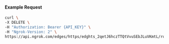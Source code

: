 <!-- Code generated for API Clients. DO NOT EDIT. -->

#### Example Request

```bash
curl \
-X DELETE \
-H "Authorization: Bearer {API_KEY}" \
-H "Ngrok-Version: 2" \
https://api.ngrok.com/edges/https/edghts_2qetJ6hczTTQtVvuSEbJLuVKmtL/routes/edghtsrt_2qetJ7HsWf6g15qZCLT12FoDH1K/user_agent_filter
```
